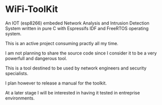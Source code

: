 # WiFi-ToolKit

An IOT (esp8266) embeded Network Analysis and Intrusion Detection System written in pure C with Espressifs IDF and FreeRTOS operating system.

This is an active project consuming practly all my time.

I am not planning to share the source code since I consider it to be a very powerfull and dangerous tool.

This is a tool destined to be used by network engineers and security specialists.

I plan however to release a manual for the toolkit.

At a later stage I will be interested in having it tested in entreprise environments.

